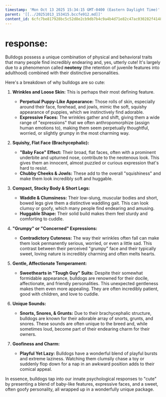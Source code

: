 ```yaml
---
timestamp: 'Mon Oct 13 2025 15:34:15 GMT-0400 (Eastern Daylight Time)'
parent: '[[../20251013_153415.bccfe912.md]]'
content_id: 6cfc7be817928bc5c52d8e2cb9db7b4c9a4b4d71e82c47ac030282f41480778f
---
```


# response:

Bulldogs possess a unique combination of physical and behavioral traits that many people find incredibly endearing and, yes, utterly cute! It's largely due to a phenomenon called **neoteny** (the retention of juvenile features into adulthood) combined with their distinctive personalities.

Here's a breakdown of why bulldogs are so cute:

1. **Wrinkles and Loose Skin:** This is perhaps their most defining feature.
   * **Perpetual Puppy-Like Appearance:** Those rolls of skin, especially around their face, forehead, and jowls, mimic the soft, squishy appearance of puppies, which we instinctively find adorable.
   * **Expressive Faces:** The wrinkles gather and shift, giving them a wide range of "expressions" that we often anthropomorphize (assign human emotions to), making them seem perpetually thoughtful, worried, or slightly grumpy in the most charming way.

2. **Squishy, Flat Face (Brachycephalic):**
   * **"Baby Face" Effect:** Their broad, flat faces, often with a prominent underbite and upturned nose, contribute to the neotenous look. This gives them an innocent, almost puzzled or curious expression that's hard to resist.
   * **Chubby Cheeks & Jowls:** These add to the overall "squishiness" and make them look incredibly soft and huggable.

3. **Compact, Stocky Body & Short Legs:**
   * **Waddle & Clumsiness:** Their low-slung, muscular bodies and short, bowed legs give them a distinctive waddling gait. This can look clumsy or goofy, which many people find endearing and amusing.
   * **Huggable Shape:** Their solid build makes them feel sturdy and comforting to cuddle.

4. **"Grumpy" or "Concerned" Expressions:**
   * **Contradictory Cuteness:** The way their wrinkles often fall can make them look permanently serious, worried, or even a little sad. This contrast between their perceived "grumpy" face and their typically sweet, loving nature is incredibly charming and often melts hearts.

5. **Gentle, Affectionate Temperament:**
   * **Sweethearts in "Tough Guy" Suits:** Despite their somewhat formidable appearance, bulldogs are renowned for their docile, affectionate, and friendly personalities. This unexpected gentleness makes them even more appealing. They are often incredibly patient, good with children, and love to cuddle.

6. **Unique Sounds:**
   * **Snorts, Snores, & Grunts:** Due to their brachycephalic structure, bulldogs are known for their adorable array of snorts, grunts, and snores. These sounds are often unique to the breed and, while sometimes loud, become part of their endearing charm for their owners.

7. **Goofiness and Charm:**
   * **Playful Yet Lazy:** Bulldogs have a wonderful blend of playful bursts and extreme laziness. Watching them clumsily chase a toy or suddenly flop down for a nap in an awkward position adds to their comical appeal.

In essence, bulldogs tap into our innate psychological responses to "cute" by presenting a blend of baby-like features, expressive faces, and a sweet, often goofy personality, all wrapped up in a wonderfully unique package.
